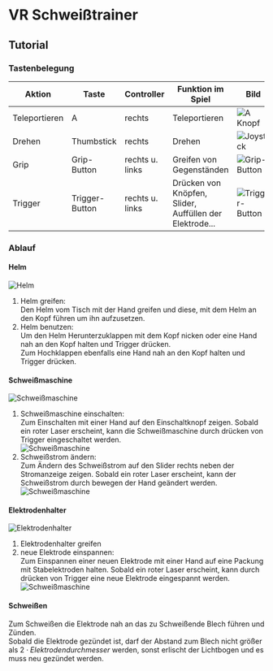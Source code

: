 # VR Schweißtrainer  



## Tutorial  

### Tastenbelegung  

| Aktion | Taste | Controller | Funktion im Spiel | Bild | 
| --------- | ------- | ------------- | ------------------------ | ---- |  
| Teleportieren | A | rechts | Teleportieren | ![A Knopf](https://github.com/KwentiN-ui/Schweisstrainer_GodotProject/blob/main/Bilder/fuer_Text/A_Knopf.png) |  
| Drehen | Thumbstick | rechts | Drehen | ![Joystick](https://github.com/KwentiN-ui/Schweisstrainer_GodotProject/blob/main/Bilder/fuer_Text/Joystick.png) |  
| Grip | Grip-Button | rechts u. links | Greifen von Gegenständen | ![Grip-Button](https://github.com/KwentiN-ui/Schweisstrainer_GodotProject/blob/main/Bilder/fuer_Text/Grip.png) |  
| Trigger | Trigger-Button | rechts u. links | Drücken von Knöpfen, Slider, Auffüllen der Elektrode... | ![Trigger-Button](https://github.com/KwentiN-ui/Schweisstrainer_GodotProject/blob/main/Bilder/fuer_Text/Trigger.png) |  

### Ablauf  
#### Helm  
![Helm](https://github.com/KwentiN-ui/Schweisstrainer_GodotProject/blob/main/Bilder/fuer_README/Helm_auf_Tisch.png)  
1. Helm greifen:  
   Den Helm vom Tisch mit der Hand greifen und diese, mit dem Helm an den Kopf führen um ihn aufzusetzen.  
2. Helm benutzen:  
   Um den Helm Herunterzuklappen mit dem Kopf nicken oder eine Hand nah an den Kopf halten und Trigger drücken.  
   Zum Hochklappen ebenfalls eine Hand nah an den Kopf halten und Trigger drücken.  
#### Schweißmaschine  
![Schweißmaschine](https://github.com/KwentiN-ui/Schweisstrainer_GodotProject/blob/main/Bilder/fuer_README/Schweissmaschine.png)  
1. Schweißmaschine einschalten:   
   Zum Einschalten mit einer Hand auf den Einschaltknopf zeigen. Sobald ein roter Laser erscheint, kann die Schweißmaschine durch drücken von Trigger eingeschaltet werden.  
     ![Schweißmaschine](https://github.com/KwentiN-ui/Schweisstrainer_GodotProject/blob/main/Bilder/fuer_README/Schweissmaschine_einschalten.png)  
2. Schweißstrom ändern:  
   Zum Ändern des Schweißstrom auf den Slider rechts neben der Stromanzeige zeigen. Sobald ein roter Laser erscheint, kann der Schweißstrom durch bewegen der Hand geändert werden.  
   ![Schweißmaschine](https://github.com/KwentiN-ui/Schweisstrainer_GodotProject/blob/main/Bilder/fuer_README/Schweissmaschine_Strom_aendern.png)  
#### Elektrodenhalter  
![Elektrodenhalter](https://github.com/KwentiN-ui/Schweisstrainer_GodotProject/blob/main/Bilder/fuer_README/Elektrodenhalter.png)  
1. Elektrodenhalter greifen  
2. neue Elektrode einspannen:  
   Zum Einspannen einer neuen Elektrode mit einer Hand auf eine Packung mit Stabelektroden halten. Sobald ein roter Laser erscheint, kann durch drücken von Trigger eine neue Elektrode eingespannt werden.   
   ![Schweißmaschine](https://github.com/KwentiN-ui/Schweisstrainer_GodotProject/blob/main/Bilder/fuer_README/Nachfuellelektroden.png)  
#### Schweißen   
Zum Schweißen die Elektrode nah an das zu Schweißende Blech führen und Zünden.  
Sobald die Elektrode gezündet ist, darf der Abstand zum Blech nicht größer als $2\cdot Elektrodendurchmesser$ werden, sonst erlischt der Lichtbogen und es muss neu gezündet werden.  
